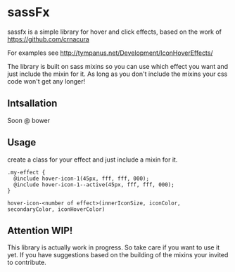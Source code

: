 # sassFx

sassfx is a simple library for hover and click effects, based on the work of https://github.com/crnacura

For examples see http://tympanus.net/Development/IconHoverEffects/


The library is built on sass mixins so you can use which effect you want and just include the mixin for it.
As long as you don't include the mixins your css code won't get any longer!

## Intsallation
Soon @ bower

## Usage
create a class for your effect and just include a mixin for it.

    .my-effect {
      @include hover-icon-1(45px, fff, fff, 000);
      @include hover-icon-1--active(45px, fff, fff, 000);
    }

    hover-icon-<number of effect>(innerIconSize, iconColor, secondaryColor, iconHoverColor)

## Attention WIP!
This library is actually work in progress. So take care if you want to use it yet.
If you have suggestions based on the building of the mixins your invited to contribute.
